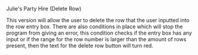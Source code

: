Julie's Party Hire (Delete Row)

This version will allow the user to delete the row that the user inputted 
into the row entry box. There are also conditions in place which will stop 
the program from giving an error, this condition checks if the entry box
has any input or if the range for the row number is larger than the amount 
of rows present, then the text for the delete row button will turn red.